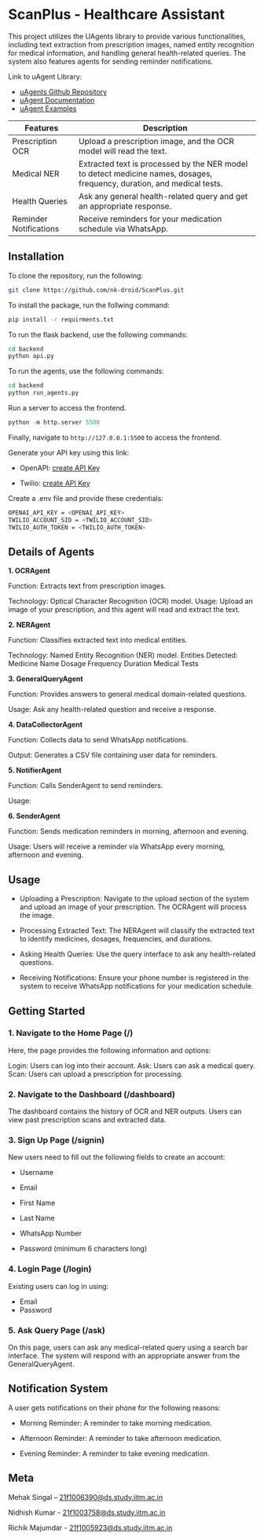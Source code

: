 # ScanPlus - Healthcare Assistant

This project utilizes the UAgents library to provide various functionalities, including text extraction from prescription images, named entity recognition for medical information, and handling general health-related queries. The system also features agents for sending reminder notifications.

Link to uAgent Library:
- [uAgents Github Repository](https://github.com/fetchai/uAgents)
- [uAgent Documentation](https://fetch.ai/docs)
- [uAgent Examples](https://github.com/fetchai/uAgents-examples)

| Features   | Description  |
| ------------- | ------------- |
|  Prescription OCR  | Upload a prescription image, and the OCR model will read the text. |
| Medical NER  | Extracted text is processed by the NER model to detect medicine names, dosages, frequency, duration, and medical tests. |
| Health Queries | Ask any general health-related query and get an appropriate response. |
| Reminder Notifications  | Receive reminders for your medication schedule via WhatsApp. |

## Installation
To clone the repository, run the following:
```bash
git clone https://github.com/nk-droid/ScanPlus.git
```
To install the package, run the follwing command:
```bash
pip install -r requirments.txt
```
To run the flask backend, use the following commands:
```bash
cd backend
python api.py
```
To run the agents, use the following commands:
```bash
cd backend
python run_agents.py
```
Run a server to access the frontend.
```python
python -m http.server 5500
```
Finally, navigate to `http://127.0.0.1:5500` to access the frontend.

Generate your API key using this link:

 - OpenAPI: [create API Key](https://platform.openai.com/api-keys)

 - Twilio: [create API Key](https://console.twilio.com/us1/account/keys-credentials/api-keys)

Create a .env file and provide these credentials:
```bash
OPENAI_API_KEY = <OPENAI_API_KEY>
TWILIO_ACCOUNT_SID = <TWILIO_ACCOUNT_SID>
TWILIO_AUTH_TOKEN = <TWILIO_AUTH_TOKEN>
```

## Details of Agents
**1. OCRAgent**

Function: Extracts text from prescription images.

Technology: Optical Character Recognition (OCR) model.
Usage: Upload an image of your prescription, and this agent will read and extract the text.

**2. NERAgent**

Function: Classifies extracted text into medical entities.

Technology: Named Entity Recognition (NER) model.
Entities Detected:
Medicine Name
Dosage
Frequency
Duration
Medical Tests

**3. GeneralQueryAgent**

Function: Provides answers to general medical domain-related questions.

Usage: Ask any health-related question and receive a response.

**4. DataCollectorAgent**

Function: Collects data to send WhatsApp notifications.

Output: Generates a CSV file containing user data for reminders.

**5. NotifierAgent**

Function: Calls SenderAgent to send reminders.

Usage: 

**6. SenderAgent**

Function: Sends medication reminders in morning, afternoon and evening.

Usage: Users will receive a reminder via WhatsApp every morning, afternoon and evening.

## Usage
- Uploading a Prescription: Navigate to the upload section of the system and upload an image of your prescription. The OCRAgent will process the image.

- Processing Extracted Text: The NERAgent will classify the extracted text to identify medicines, dosages, frequencies, and durations.

- Asking Health Queries: Use the query interface to ask any health-related questions.

- Receiving Notifications: Ensure your phone number is registered in the system to receive WhatsApp notifications for your medication schedule.



## Getting Started

### 1. Navigate to the Home Page (/)
Here, the page provides the following information and options:

Login: Users can log into their account.
Ask: Users can ask a medical query.
Scan: Users can upload a prescription for processing.

### 2. Navigate to the Dashboard (/dashboard)
The dashboard contains the history of OCR and NER outputs. Users can view past prescription scans and extracted data.

### 3. Sign Up Page (/signin)
New users need to fill out the following fields to create an account:

- Username

- Email

- First Name

- Last Name

- WhatsApp Number

- Password (minimum 6 characters long)
  
### 4. Login Page (/login)
Existing users can log in using:

- Email
- Password
  
### 5. Ask Query Page (/ask)
On this page, users can ask any medical-related query using a search bar interface. The system will respond with an appropriate answer from the GeneralQueryAgent.

## Notification System
A user gets notifications on their phone for the following reasons:

- Morning Reminder: A reminder to take morning medication.

- Afternoon Reminder: A reminder to take afternoon medication.

- Evening Reminder: A reminder to take evening medication.


## Meta
Mehak Singal – 21f1006390@ds.study.iitm.ac.in

Nidhish Kumar - 21f1003758@ds.study.iitm.ac.in

Richik Majumdar - 21f1005923@ds.study.iitm.ac.in

